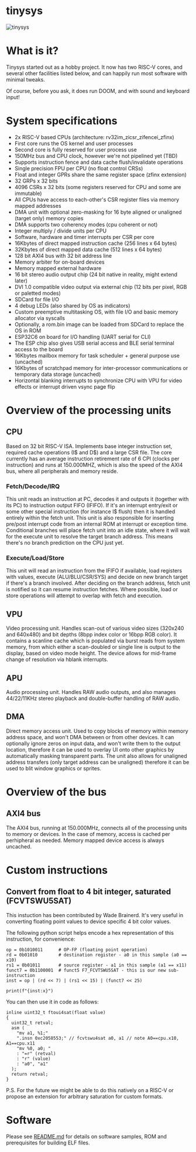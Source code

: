 # tinysys

![tinysys](./tinysys.jpg "tinysys")

# What is it?

Tinysys started out as a hobby project. It now has two RISC-V cores, and several other facilities listed below, and can happily run most software with minimal tweaks.

Of course, before you ask, it does run DOOM, and with sound and keyboard input!

# System specifications

- 2x RISC-V based CPUs (architecture: rv32im_zicsr_zifencei_zfinx)
- First core runs the OS kernel and user processes
- Second core is fully reserved for user process use
- 150MHz bus and CPU clock, however we're not pipelined yet (TBD)
- Supports instruction fence and data cache flush/invalidate operations
- Single precision FPU per CPU (no float control CRSs)
- Float and integer GPRs share the same register space (zfinx extension)
- 32 GRPs x 32 bits
- 4096 CSRs x 32 bits (some registers reserved for CPU and some are immutable)
- All CPUs have access to each-other's CSR register files via memory mapped addresses
- DMA unit with optional zero-masking for 16 byte aligned or unaligned (target only) memory copies
- DMA supports two coherency modes (cpu coherent or not)
- Integer multiply / divide units per CPU
- Software, hardware and timer interrupts per CSR per core
- 16Kbytes of direct mapped instruction cache (256 lines x 64 bytes)
- 32Kbytes of direct mapped data cache (512 lines x 64 bytes)
- 128 bit AXI4 bus with 32 bit address line
- Memory arbiter for on-board devices
- Memory mapped external hardware
- 16 bit stereo audio output chip (24 bit native in reality, might extend later)
- DVI 1.0 compatible video output via external chip (12 bits per pixel, RGB or paletted modes)
- SDCard for file I/O
- 4 debug LEDs (also shared by OS as indicators)
- Custom preemptive multitasking OS, with file I/O and basic memory allocator via syscalls
- Optionally, a rom.bin image can be loaded from SDCard to replace the OS in ROM
- ESP32C6 on board for I/O handling (UART serial for CLI)
- The ESP chip also gives USB serial access and BLE serial terminal access to the board
- 16Kbytes mailbox memory for task scheduler + general purpose use (uncached)
- 16Kbytes of scratchpad memory for inter-processor communications or temporary data storage (uncached)
- Horizontal blanking interrupts to synchronize CPU with VPU for video effects or interrupt driven vsync page flip

# Overview of the processing units

## CPU
Based on 32 bit RISC-V ISA. Implements base integer instruction set, required cache operations (I$ and D$) and a large CSR file.
The core currently has an average instruction retirement rate of 6 CPI (clocks per instruction) and runs at 150.000MHZ, which
is also the speed of the AXI4 bus, where all peripherals and memory reside.

### Fetch/Decode/IRQ
This unit reads an instruction at PC, decodes it and outputs it (together with its PC) to instruction output FIFO (IFIFO). If it's an interrupt entry/exit or some other special instruction (for instance I$ flush) then it is handled entirely within the fetch unit. This unit is also responsible for inserting pre/post interrupt code from an internal ROM at interrupt or exception time. Conditional branches will place fetch unit into an idle state, where it will wait for the execute unit to resolve the target branch address. This means there's no branch prediction on the CPU just yet.

### Execute/Load/Store
This unit will read an instruction from the IFIFO if available, load registers with values, execute (ALU/BLU/CSR/SYS) and decide on new branch target if there's a branch involved. After deciding on the branch address, fetch unit is notified so it can resume instruction fetches. Where possible, load or store operations will attempt to overlap with fetch and execution.

## VPU
Video processing unit. Handles scan-out of various video sizes (320x240 and 640x480) and bit depths (8bpp index color or 16bpp RGB color). It contains a scanline cache which is populated via burst reads from system memory, from which either a scan-doubled or single line is output to the display, based on video mode height. The device allows for mid-frame change of resolution via hblank interrupts.

## APU
Audio processing unit. Handles RAW audio outputs, and also manages 44/22/11KHz stereo playback and double-buffer handling of RAW audio.

## DMA
Direct memory access unit. Used to copy blocks of memory within memory address space, and won't DMA between or from other devices. It can optionally ignore zeros on input data, and won't write them to the output location, therefore it can be used to overlay UI onto other graphics by automatically masking transparent parts. The unit also allows for unaligned address transfers (only target address can be unaligned) therefore it can be used to blit window graphics or sprites.

# Overview of the bus

## AXI4 bus
The AXI4 bus, running at 150.000MHz, connects all of the processing units to memory or devices. In the case of memory, access is cached per perhipheral as needed. Memory mapped device access is always uncached.

# Custom instructions

## Convert from float to 4 bit integer, saturated (FCVTSWU5SAT)

This instuction has been contributed by Wade Brainerd. It's very useful in converting floating point values to device specific 4 bit color values.

The following python script helps encode a hex representation of this instruction, for convenience:

```
op = 0b1010011		# OP-FP (floating point operation)
rd = 0b01010		# destination register - a0 in this sample (a0 == x10)
rs1 = 0b01011		# source register - a1 in this sample (a1 == x11)
funct7 = 0b1100001	# funct5 F7_FCVTSWU5SAT - this is our new sub-instruction
inst = op | (rd << 7) | (rs1 << 15) | (funct7 << 25)

print(f"{inst:x}")
```

You can then use it in code as follows:

```
inline uint32_t ftoui4sat(float value)
{
  uint32_t retval;
  asm (
    "mv a1, %1;"
    ".insn 0xc2058553;" // fcvtswu4sat a0, a1 // note A0==cpu.x10, A1==cpu.x11
    "mv %0, a0; "
    : "=r" (retval)
    : "r" (value)
    : "a0", "a1"
  );
  return retval;
}
```

P.S. For the future we might be able to do this natively on a RISC-V or propose an extension for arbitrary saturation for custom formats.

# Software

Please see [README.md](./software/README.md) for details on software samples, ROM and prerequisites for building ELF files.
